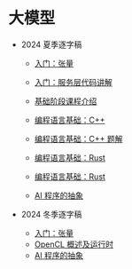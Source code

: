 ﻿# 大模型

- 2024 夏季逐字稿
  - [入门：张量](20240521-tensor.md)
  - [入门：服务层代码讲解](20240528-服务层.md)

  - [基础阶段课程介绍](20240720-基础阶段.md)
  - [编程语言基础：C++](20240720-cxx.md)
  - [编程语言基础：C++ 题解](20240723-cxx-exercise.md)
  - [编程语言基础：Rust](20240720-rust.md)
  - [编程语言基础：Rust](20240724-rust-grammar.md)

  - [AI 程序的抽象](20240806-ai-program.md)

- 2024 冬季逐字稿
  - [入门：张量](20250107-tensor.md)
  - [OpenCL 概述及运行时](20250108-OpenCL.md)
  - [AI 程序的抽象](20250109-ai-program.md)
